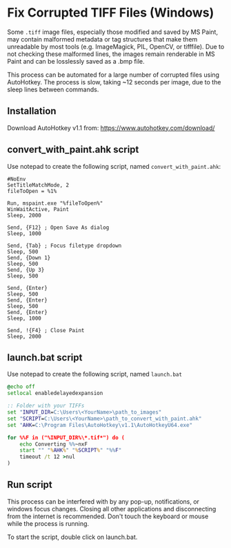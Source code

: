 # Fix Corrupted TIFF Files (Windows)

Some `.tiff` image files, especially those modified and saved by MS Paint, may contain malformed metadata or tag structures that make them unreadable by most tools (e.g. ImageMagick, PIL, OpenCV, or tifffile). Due to not checking these malformed lines, the images remain renderable in MS Paint and can be losslessly saved as a .bmp file.

This process can be automated for a large number of corrupted files using AutoHotkey. The process is slow, taking ~12 seconds per image, due to the sleep lines between commands.

## Installation
Download AutoHotkey v1.1 from: https://www.autohotkey.com/download/

## convert_with_paint.ahk script

Use notepad to create the following script, named `convert_with_paint.ahk`:

```ahk
#NoEnv
SetTitleMatchMode, 2
fileToOpen = %1%

Run, mspaint.exe "%fileToOpen%"
WinWaitActive, Paint
Sleep, 2000

Send, {F12} ; Open Save As dialog
Sleep, 1000

Send, {Tab} ; Focus filetype dropdown
Sleep, 500
Send, {Down 1}
Sleep, 500
Send, {Up 3}
Sleep, 500

Send, {Enter}
Sleep, 500
Send, {Enter}
Sleep, 500
Send, {Enter}
Sleep, 1000

Send, !{F4} ; Close Paint
Sleep, 2000
```

## launch.bat script

Use notepad to create the following script, named `launch.bat`

```bat
@echo off
setlocal enabledelayedexpansion

:: Folder with your TIFFs
set "INPUT_DIR=C:\Users\<YourName>\path_to_images"
set "SCRIPT=C:\Users\<YourName>\path_to_convert_with_paint.ahk"
set "AHK=C:\Program Files\AutoHotkey\v1.1\AutoHotkeyU64.exe"

for %%F in ("%INPUT_DIR%\*.tif*") do (
    echo Converting %%~nxF
    start "" "%AHK%" "%SCRIPT%" "%%F"
    timeout /t 12 >nul
)

```

## Run script
This process can be interfered with by any pop-up, notifications, or windows focus changes. Closing all other applications and disconnecting from the internet is recommended. Don't touch the keyboard or mouse while the process is running.

To start the script, double click on launch.bat.
